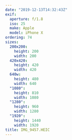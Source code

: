 ```yaml
---
date: "2019-12-13T14:32:43Z"
exif:
  aperture: f/1.8
  iso: 25
  make: Apple
  model: iPhone X
ordering: 74
sizes:
  200x200:
    height: 200
    width: 200
  420x420:
    height: 420
    width: 420
  640w:
    height: 480
    width: 640
  "1080":
    height: 810
    width: 1080
  "1280":
    height: 960
    width: 1280
  "1920":
    height: 1440
    width: 1920
title: IMG_9457.HEIC
---
```


